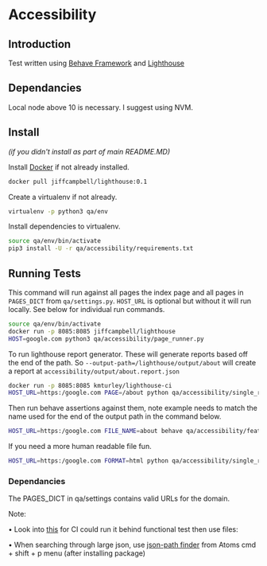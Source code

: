 # Accessibility

## Introduction

Test written using [Behave Framework](http://pythonhosted.org/behave/) and
[Lighthouse](https://github.com/GoogleChrome/lighthouse)

## Dependancies
Local node above 10 is necessary. I suggest using NVM.


## Install

*(if you didn't install as part of main README.MD)*

Install [Docker](https://store.docker.com/editions/community/docker-ce-desktop-mac) if not
already installed.

```bash
docker pull jiffcampbell/lighthouse:0.1
```

Create a virtualenv if not already.

```bash
virtualenv -p python3 qa/env
```

Install dependencies to virtualenv.

```bash
source qa/env/bin/activate
pip3 install -U -r qa/accessibility/requirements.txt
```


## Running Tests

This command will run against all pages the index page and all pages in
`PAGES_DICT` from `qa/settings.py`. `HOST_URL` is optional but without
it will run locally. See below for individual run commands.

```bash
source qa/env/bin/activate
docker run -p 8085:8085 jiffcampbell/lighthouse
HOST=google.com python3 qa/accessibility/page_runner.py
```

To run lighthouse report generator. These will generate reports based off the end of the path. So ```--output-path=/lighthouse/output/about``` will create a report at ```accessibility/output/about.report.json```

```bash
docker run -p 8085:8085 kmturley/lighthouse-ci
HOST_URL=https:/google.com PAGE=/about python qa/accessibility/single_run.py
```

Then run behave assertions against them, note example needs to match the name used for the end of the output path in the command below.

```bash
HOST_URL=https:/google.com FILE_NAME=about behave qa/accessibility/features
```

If you need a more human readable file fun.

```bash
HOST_URL=https:/google.com FORMAT=html python qa/accessibility/single_run.py
```


### Dependancies

The PAGES_DICT in qa/settings contains valid URLs for the domain.

Note:

• Look into [this](https://sites.google.com/a/chromium.org/chromedriver/logging/performance-log)
  for CI could run it behind functional test then use files:

• When searching through large json, use
  [json-path finder](https://atom.io/packages/json-path-finder) from Atoms cmd + shift + p
  menu (after installing package)
